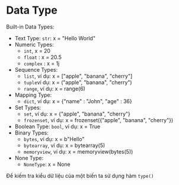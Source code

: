 # Data Type
Built-in Data Types:
- Text Type: `str`: x = "Hello World"
- Numeric Types:
  - `int`, x = 20
  - `float` : x = 20.5
  - `complex` : x = 1j
- Sequence Types:
  - `list`, ví dụ: x = ["apple", "banana", "cherry"]
  - `tuple`ví dụ: x = ("apple", "banana", "cherry")
  - `range`, ví dụ: x = range(6)
- Mapping Type:
  - `dict`, ví dụ: x = {"name" : "John", "age" : 36}
- Set Types:
  - `set`, ví dụ: x = {"apple", "banana", "cherry"}
  - `frozenset`, ví dụ: x = frozenset({"apple", "banana", "cherry"})
- Boolean Type:	`bool`, ví dụ: x = True
- Binary Types:
  - `bytes`, ví dụ: x = b"Hello"
  - `bytearray`, ví dụ: x = bytearray(5)
  - `memoryview`, ví dụ: x = memoryview(bytes(5))
- None Type:
  - `NoneType`: x = None

Để kiếm tra kiểu dữ liệu của một biến ta sử dụng hàm `type()`
